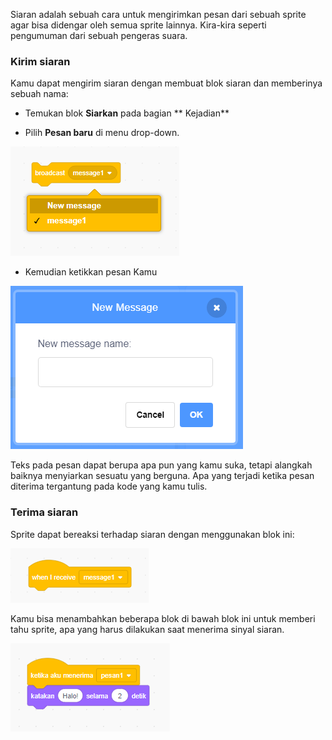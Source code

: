 Siaran adalah sebuah cara untuk mengirimkan pesan dari sebuah sprite agar bisa didengar oleh semua sprite lainnya. Kira-kira seperti pengumuman dari sebuah pengeras suara.

### Kirim siaran

Kamu dapat mengirim siaran dengan membuat blok siaran dan memberinya sebuah nama:

+ Temukan blok **Siarkan** pada bagian ** Kejadian**

+ Pilih **Pesan baru** di menu drop-down.

![dropdown blok siaran](images/broadcast-block.png)

+ Kemudian ketikkan pesan Kamu

![Buat siaran](images/new-broadcast.png)

Teks pada pesan dapat berupa apa pun yang kamu suka, tetapi alangkah baiknya menyiarkan sesuatu yang berguna. Apa yang terjadi ketika pesan diterima tergantung pada kode yang kamu tulis.

### Terima siaran

Sprite dapat bereaksi terhadap siaran dengan menggunakan blok ini:

![Terima siaran](images/receive-a-broadcast.png)

Kamu bisa menambahkan beberapa blok di bawah blok ini untuk memberi tahu sprite, apa yang harus dilakukan saat menerima sinyal siaran.

![Contoh penerimaan](images/receive-example.png)